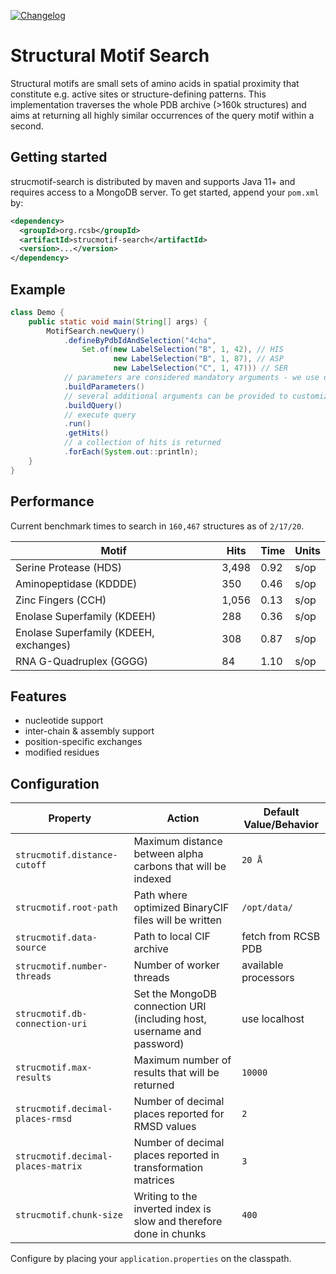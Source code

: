 [![Changelog](https://img.shields.io/badge/changelog--lightgrey.svg?style=flat)](https://github.com/rcsb/strucmotif-search/blob/master/CHANGELOG.md)

# Structural Motif Search
Structural motifs are small sets of amino acids in spatial proximity that constitute e.g. active sites or 
structure-defining patterns. This implementation traverses the whole PDB archive (>160k structures) and aims at 
returning all highly similar occurrences of the query motif within a second.

## Getting started
strucmotif-search is distributed by maven and supports Java 11+ and requires access to a MongoDB server. To get started, 
append your `pom.xml` by:
```xml
<dependency>
  <groupId>org.rcsb</groupId>
  <artifactId>strucmotif-search</artifactId>
  <version>...</version>
</dependency>
```

## Example
```java
class Demo {
    public static void main(String[] args) {
        MotifSearch.newQuery()
            .defineByPdbIdAndSelection("4cha",
                Set.of(new LabelSelection("B", 1, 42), // HIS
                       new LabelSelection("B", 1, 87), // ASP
                       new LabelSelection("C", 1, 47))) // SER
            // parameters are considered mandatory arguments - we use defaults
            .buildParameters()
            // several additional arguments can be provided to customize the query further
            .buildQuery()
            // execute query
            .run()
            .getHits()
            // a collection of hits is returned
            .forEach(System.out::println);
    }
}
```

## Performance
Current benchmark times to search in `160,467` structures as of `2/17/20`.

| Motif | Hits | Time | Units |
| --- | --- | --- | --- |
| Serine Protease (HDS) | 3,498 | 0.92 | s/op |
| Aminopeptidase (KDDDE) | 350 | 0.46 | s/op |
| Zinc Fingers (CCH) | 1,056 | 0.13 | s/op |
| Enolase Superfamily (KDEEH) | 288 | 0.36 | s/op |
| Enolase Superfamily (KDEEH, exchanges) | 308 | 0.87 | s/op |
| RNA G-Quadruplex (GGGG) | 84 | 1.10 | s/op | 

## Features
- nucleotide support
- inter-chain & assembly support
- position-specific exchanges
- modified residues

## Configuration
| Property     | Action | Default Value/Behavior |
| -----------  | ------ | ------- |
| `strucmotif.distance-cutoff` | Maximum distance between alpha carbons that will be indexed | `20 Å` |
| `strucmotif.root-path` | Path where optimized BinaryCIF files will be written | `/opt/data/` |
| `strucmotif.data-source` | Path to local CIF archive | fetch from RCSB PDB |
| `strucmotif.number-threads` | Number of worker threads | available processors |
| `strucmotif.db-connection-uri` | Set the MongoDB connection URI (including host, username and password) | use localhost |
| `strucmotif.max-results` | Maximum number of results that will be returned | `10000` |
| `strucmotif.decimal-places-rmsd` | Number of decimal places reported for RMSD values | `2` |
| `strucmotif.decimal-places-matrix` | Number of decimal places reported in transformation matrices | `3` |
| `strucmotif.chunk-size` | Writing to the inverted index is slow and therefore done in chunks | `400` |

Configure by placing your `application.properties` on the classpath.